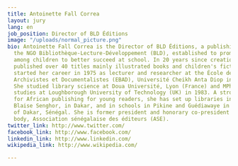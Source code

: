 ```yaml
---
title: Antoinette Fall Correa
layout: jury
lang: en
job_position: Director of BLD Éditions
image: "/uploads/normal_picture.png"
bio: Antoinette Fall Correa is the Director of BLD Éditions, a publishing house of
  the NGO Bibliothèque-Lecture-Développement (BLD), established to promote reading
  among children to better succeed at school. In 20 years since creation, BLD has
  published over 40 titles mainly illustrated books and children's fiction. Fall Correa
  started her career in 1975 as lecturer and researcher at the École de Bibliothécaires,
  Archivistes et Documentalistes (EBAD), Université Cheikh Anta Diop in Dakar, Senegal.
  She studied library science at Doua Université, Lyon (France) and MPhil in English
  studies at Loughborough University of Technology (UK) in 1983. A strong activist
  for African publishing for young readers, she has set up libraries in Centre Culturel
  Blaise Senghor, in Dakar, and in schools in Pikine and Guédiawaye in the outskirts
  of Dakar, Sénégal. She is former president and honorary co-president of the publisher's
  body, Association sénégalaise des éditeurs (ASE).
twitter_link: http://www.twitter.com/
facebook_link: http://www.facebook.com/
linkedin_link: http://www.linkedin.com/
wikipedia_link: http://www.wikipedia.com/

---
```

